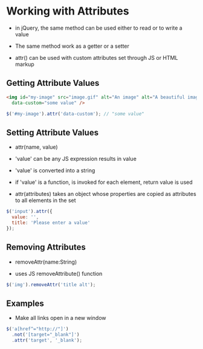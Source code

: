 # Working with Attributes

- in jQuery, the same method can be used either to read or to write a value
- The same method work as a getter or a setter

- attr() can be used with custom attributes set through JS or HTML markup

## Getting Attribute Values

```html
<img id="my-image" src="image.gif" alt="An image" alt="A beautiful image"
  data-custom="some value" />
```

```javascript
$('#my-image').attr('data-custom'); // "some value"
```

## Setting Attribute Values

- attr(name, value)

- 'value' can be any JS expression results in value
- 'value' is converted into a string

- if 'value' is a function, is invoked for each element, return value is used

- attr(attributes) takes an object whose properties are copied as attributes to
  all elements in the set

```javascript
$('input').attr({
  value: '',
  title: 'Please enter a value'
});
```

## Removing Attributes

- removeAttr(name:String)

- uses JS removeAttribute() function

```javascript
$('img').removeAttr('title alt');
```


## Examples

* Make all links open in a new window

```javascript
$('a[href^="http://"]')
  .not('[target="_blank"]')
  .attr('target', '_blank');
```
